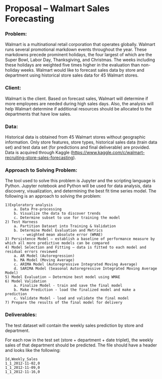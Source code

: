 # Proposal – Walmart Sales Forecasting

### Problem:
Walmart is a multinational retail corporation that operates globally. Walmart runs several promotional markdown events throughout the year. These markdowns precede prominent holidays, the four largest of which are the Super Bowl, Labor Day, Thanksgiving, and Christmas. The weeks including these holidays are weighted five times higher in the evaluation than non-holiday weeks. Walmart would like to forecast sales data by store and department using historical store sales data for 45 Walmart stores.

### Client:
Walmart is the client. Based on forecast sales, Walmart will determine if more employees are needed during high sales days. Also, the analysis will help Walmart determine if additional resources should be allocated to the departments that have low sales.

### Data:
Historical data is obtained from 45 Walmart stores without geographic information. Only store features, store types, historical sales data (train data set) and test data set (for predictions and final deliverable) are provided. Data is acquired through Kaggle (https://www.kaggle.com/c/walmart-recruiting-store-sales-forecasting).

### Approach to Solving Problem:
The tool used to solve this problem is Jupyter and the scripting language is Python. Jupyter notebook and Python will be used for data analysis, data discovery, visualization, and determining the best fit time series model. The following is an approach to solving the problem:

    1)Exploratory analysis  
        a. Data Pre-processing 
        b. Visualize the data to discover trends  
        c. Determine subset to use for training the model  
    2) Test Harness  
        a. Partition Dataset into Training & Validation  
        b. Determine Model Evaluation and Metrics  
            - weighted mean absolute error (WMAE)   
    3) Persistence Model – establish a baseline of performance measure by which all more predictive models can be compared  
    4) Model Selection and Fitting – data is fitted to each model and residual errors reviewed   
        a. AR Model (Autoregression)  
        b. MA Model (Moving Average)          
        c. ARIMA Model (Autoregressive Integrated Moving Average)  
        d. SARIMA Model (Seasonal Autoregressive Integrated Moving Average Model)  
    5) Model Evaluation – Determine best model using WMAE  
    6) Model Validation  
        a. Finalize Model - train and save the final model  
        b. Make Prediction - load the finalized model and make a prediction  
        c. Validate Model - load and validate the final model  
    7) Prepare the results of the final model for delivery  

### Deliverables:
The test dataset will contain the weekly sales prediction by store and department.

For each row in the test set (store + department + date triplet), the weekly sales of that department should be predicted. The file should have a header and looks like the following:

    Id,Weekly_Sales  
    1_1_2012-11-02,0  
    1_1_2012-11-09,0  
    1_1_2012-11-16,0  

